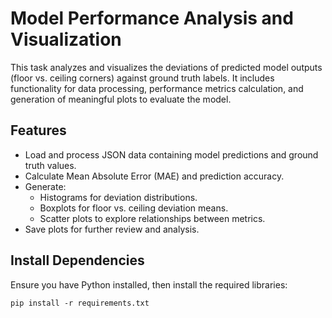 # Model Performance Analysis and Visualization

This task analyzes and visualizes the deviations of predicted model outputs (floor vs. ceiling corners) against ground truth labels. It includes functionality for data processing, performance metrics calculation, and generation of meaningful plots to evaluate the model.

## Features

- Load and process JSON data containing model predictions and ground truth values.
- Calculate Mean Absolute Error (MAE) and prediction accuracy.
- Generate:
  - Histograms for deviation distributions.
  - Boxplots for floor vs. ceiling deviation means.
  - Scatter plots to explore relationships between metrics.
- Save plots for further review and analysis.


## Install Dependencies
Ensure you have Python installed, then install the required libraries:

`pip install -r requirements.txt`
